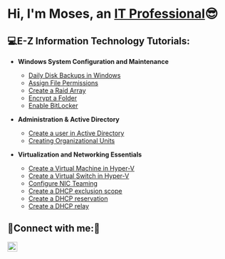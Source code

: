<h1>Hi, I'm Moses, an <a href="https://burgerking.com">IT Professional</a>😎</h1>

<h2>💻E-Z Information Technology Tutorials:</h2>

- <b>Windows System Configuration and Maintenance</b>
  - [Daily Disk Backups in Windows](https://github.com/mosesestrada/backup)
  - [Assign File Permissions](https://github.com/mosesestrada/filepermissions)
  - [Create a Raid Array](https://github.com/mosesestrada/RaidArray)
  - [Encrypt a Folder](https://github.com/mosesestrada/fileencrypt)
  - [Enable BitLocker](https://github.com/mosesestrada/BitLocker)
  
- <b>Administration & Active Directory</b>
  - [Create a user in Active Directory](https://github.com/mosesestrada/useraccounts)
  - [Creating Organizational Units](https://github.com/mosesestrada/organizationalunits)
  

- <b>Virtualization and Networking Essentials</b>
  - [Create a Virtual Machine in Hyper-V](https://github.com/mosesestrada/Virtualmachine)
  - [Create a Virtual Switch in Hyper-V](https://github.com/mosesestrada/virtualswitch)
  - [Configure NIC Teaming](https://github.com/mosesestrada/nicteaming)
  - [Create a DHCP exclusion scope](https://github.com/mosesestrada/ipexclusion)
  - [Create a DHCP reservation](https://github.com/mosesestrada/ipreservation)
  - [Create a DHCP relay](https://github.com/mosesestrada/dhcprelay)
  
<h2>🚨Connect with me:🚨</h2>


[<img align="left" alt="mosesestrada | LinkedIn" width="22px" src="https://cdn.jsdelivr.net/npm/simple-icons@v3/icons/linkedin.svg" />][linkedin]



[linkedin]: https://www.burgerking.com

<!--

-->
